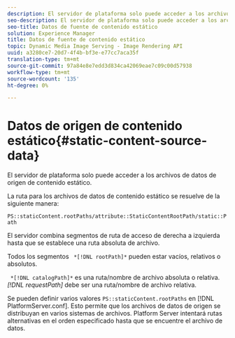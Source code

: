 ```yaml
---
description: El servidor de plataforma solo puede acceder a los archivos de datos de origen de contenido estático.
seo-description: El servidor de plataforma solo puede acceder a los archivos de datos de origen de contenido estático.
seo-title: Datos de fuente de contenido estático
solution: Experience Manager
title: Datos de fuente de contenido estático
topic: Dynamic Media Image Serving - Image Rendering API
uuid: a3280ce7-20d7-4f4b-bf3e-e77cc7aca35f
translation-type: tm+mt
source-git-commit: 97a84e8e7edd3d834ca42069eae7c09c00d57938
workflow-type: tm+mt
source-wordcount: '135'
ht-degree: 0%

---
```



# Datos de origen de contenido estático{#static-content-source-data}

El servidor de plataforma solo puede acceder a los archivos de datos de origen de contenido estático.

La ruta para los archivos de datos de contenido estático se resuelve de la siguiente manera:

`PS::staticContent.rootPaths/attribute::StaticContentRootPath/static::Path`

El servidor combina segmentos de ruta de acceso de derecha a izquierda hasta que se establece una ruta absoluta de archivo.

Todos los segmentos ` *[!DNL rootPath]*` pueden estar vacíos, relativos o absolutos.

` *[!DNL catalogPath]*` es una ruta/nombre de archivo absoluta o relativa. *[!DNL requestPath]* debe ser una ruta/nombre de archivo relativa.

Se pueden definir varios valores `PS::staticContent.rootPaths` en [!DNL PlatformServer.conf]. Esto permite que los archivos de datos de origen se distribuyan en varios sistemas de archivos. Platform Server intentará rutas alternativas en el orden especificado hasta que se encuentre el archivo de datos.
